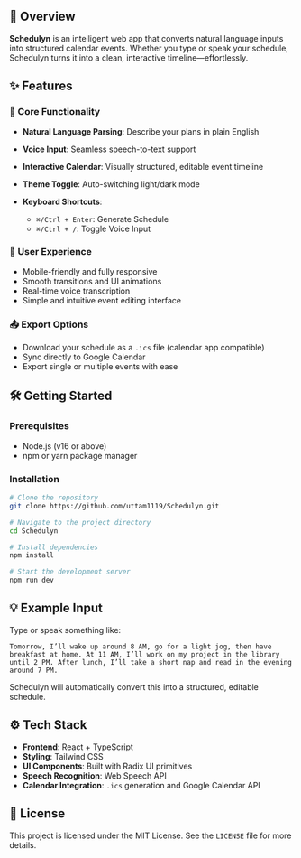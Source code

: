 ## 🚀 Overview

**Schedulyn** is an intelligent web app that converts natural language inputs into structured calendar events. Whether you type or speak your schedule, Schedulyn turns it into a clean, interactive timeline—effortlessly.

## ✨ Features

### 🎯 Core Functionality

* **Natural Language Parsing**: Describe your plans in plain English
* **Voice Input**: Seamless speech-to-text support
* **Interactive Calendar**: Visually structured, editable event timeline
* **Theme Toggle**: Auto-switching light/dark mode
* **Keyboard Shortcuts**:

  * `⌘/Ctrl + Enter`: Generate Schedule
  * `⌘/Ctrl + /`: Toggle Voice Input

### 📱 User Experience

* Mobile-friendly and fully responsive
* Smooth transitions and UI animations
* Real-time voice transcription
* Simple and intuitive event editing interface

### 📤 Export Options

* Download your schedule as a `.ics` file (calendar app compatible)
* Sync directly to Google Calendar
* Export single or multiple events with ease

## 🛠️ Getting Started

### Prerequisites

* Node.js (v16 or above)
* npm or yarn package manager

### Installation

```bash
# Clone the repository
git clone https://github.com/uttam1119/Schedulyn.git

# Navigate to the project directory
cd Schedulyn

# Install dependencies
npm install

# Start the development server
npm run dev
```

## 💡 Example Input

Type or speak something like:

```
Tomorrow, I’ll wake up around 8 AM, go for a light jog, then have breakfast at home. At 11 AM, I’ll work on my project in the library until 2 PM. After lunch, I’ll take a short nap and read in the evening around 7 PM.
```

Schedulyn will automatically convert this into a structured, editable schedule.

## ⚙️ Tech Stack

* **Frontend**: React + TypeScript
* **Styling**: Tailwind CSS
* **UI Components**: Built with Radix UI primitives
* **Speech Recognition**: Web Speech API
* **Calendar Integration**: `.ics` generation and Google Calendar API

## 📄 License

This project is licensed under the MIT License. See the `LICENSE` file for more details.

